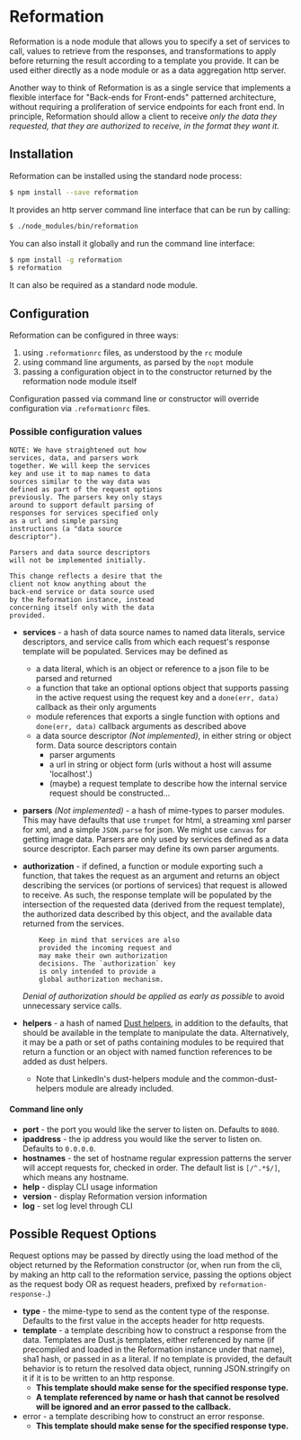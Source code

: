 # Reformation
Reformation is a node module that allows you to specify a set of services to call, values to retrieve from the responses, and transformations to apply before returning the result according to a template you provide. It can be used either directly as a node module or as a data aggregation http server.

Another way to think of Reformation is as a single service that implements a flexible interface for "Back-ends for Front-ends" patterned architecture, without requiring a proliferation of service endpoints for each front end. In principle, Reformation should allow a client to receive *only the data they requested, that they are authorized to receive, in the format they want it.*

## Installation
Reformation can be installed using the standard node process:

~~~bash
$ npm install --save reformation
~~~

It provides an http server command line interface that can be run by calling:

~~~bash
$ ./node_modules/bin/reformation
~~~

You can also install it globally and run the command line interface:

~~~bash
$ npm install -g reformation
$ reformation
~~~

It can also be required as a standard node module.

## Configuration
Reformation can be configured in three ways:

1. using `.reformationrc` files, as understood by the `rc` module
2. using command line arguments, as parsed by the `nopt` module
3. passing a configuration object in to the constructor returned by the reformation node module itself

Configuration passed via command line or constructor will override configuration via `.reformationrc` files.

### Possible configuration values


	NOTE: We have straightened out how 
	services, data, and parsers work
	together. We will keep the services
	key and use it to map names to data
	sources similar to the way data was
	defined as part of the request options
	previously. The parsers key only stays
	around to support default parsing of
	responses for services specified only
	as a url and simple parsing
	instructions (a "data source
	descriptor").

	Parsers and data source descriptors
	will not be implemented initially.

	This change reflects a desire that the
	client not know anything about the
	back-end service or data source used
	by the Reformation instance, instead
	concerning itself only with the data
	provided.


+ **services** - a hash of data source names to named data literals, service descriptors, and service calls from which each request's response template will be populated. Services may be defined as
	+ a data literal, which is an object or reference to a json file to be parsed and returned
	+ a function that take an optional options object that supports passing in the active request using the request key and a `done(err, data)` callback as their only arguments
	+ module references that exports a single function with options and  `done(err, data)` callback arguments as described above
	+ a data source descriptor *(Not implemented)*, in either string or object form. Data source descriptors contain
		+ parser arguments
		+ a url in string or object form (urls without a host will assume 'localhost'.)
		+ (maybe) a request template to describe how the internal service request should be constructed...
+ **parsers** *(Not implemented)* - a hash of mime-types to parser modules. This may have defaults that use `trumpet` for html, a streaming xml parser for xml, and a simple `JSON.parse` for json. We might use `canvas` for getting image data. Parsers are only used by services defined as a data source descriptor. Each parser may define its own parser arguments.
+ **authorization** - if defined, a function or module exporting such a function, that takes the request as an argument and returns an object describing the services (or portions of services) that request is allowed to receive. As such, the response template will be populated by the intersection of the requested data (derived from the request template), the authorized data described by this object, and the available data returned from the services.

	~~~
		Keep in mind that services are also
		provided the incoming request and
		may make their own authorization
		decisions. The `authorization` key
		is only intended to provide a
		global authorization mechanism.
	~~~

	*Denial of authorization should be applied as early as possible* to avoid unnecessary service calls.
+ **helpers** - a hash of named [Dust helpers](http://www.dustjs.com/guides/dust-helpers/), in addition to the defaults, that should be available in the template to manipulate the data. Alternatively, it may be a path or set of paths containing modules to be required that return a function or an object with named function references to be added as dust helpers.
	+ Note that LinkedIn's dust-helpers module and the common-dust-helpers module are already included.

#### Command line only

+ **port** - the port you would like the server to listen on. Defaults to `8080`.
+ **ipaddress** - the ip address you would like the server to listen on. Defaults to `0.0.0.0`.
+ **hostnames** - the set of hostname regular expression patterns the server will accept requests for, checked in order. The default list is `[/^.*$/]`, which means any hostname.
+ **help** - display CLI usage information
+ **version** - display Reformation version information
+ **log** - set log level through CLI

## Possible Request Options

Request options may be passed by directly using the load method of the object returned by the Reformation constructor (or, when run from the cli, by making an http call to the reformation service, passing the options object as the request body OR as request headers, prefixed by `reformation-response-`.)

+ **type** - the mime-type to send as the content type of the response. Defaults to the first value in the accepts header for http requests.
+ **template** - a template describing how to construct a response from the data. Templates are Dust.js templates, either referenced by name (if precompiled and loaded in the Reformation instance under that name), sha1 hash, or passed in as a literal. If no template is provided, the default behavior is to return the resolved data object, running JSON.stringify on it if it is to be written to an http response. 
	+ **This template should make sense for the specified response type.**
	+ **A template referenced by name or hash that cannot be resolved will be ignored and an error passed to the callback.**
+ error - a template describing how to construct an error response. 
	+ **This template should make sense for the specified response type.**
